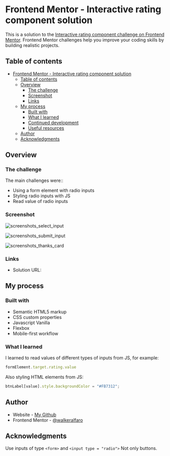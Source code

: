 

# Frontend Mentor - Interactive rating component solution

This is a solution to the [Interactive rating component challenge on Frontend Mentor](https://www.frontendmentor.io/challenges/interactive-rating-component-koxpeBUmI). Frontend Mentor challenges help you improve your coding skills by building realistic projects. 

## Table of contents

- [Frontend Mentor - Interactive rating component solution](#frontend-mentor---interactive-rating-component-solution)
  - [Table of contents](#table-of-contents)
  - [Overview](#overview)
    - [The challenge](#the-challenge)
    - [Screenshot](#screenshot)
    - [Links](#links)
  - [My process](#my-process)
    - [Built with](#built-with)
    - [What I learned](#what-i-learned)
    - [Continued development](#continued-development)
    - [Useful resources](#useful-resources)
  - [Author](#author)
  - [Acknowledgments](#acknowledgments)

## Overview

### The challenge

The main challenges were::

- Using a form element with radio inputs
- Styling radio inputs with JS
- Read value of radio inputs

### Screenshot

![screenshots_select_input](https://github.com/WalkerAlfaro/interactive-rating-component-main/screenshots/select.png)

![screenshots_submit_input](https://github.com/WalkerAlfaro/interactive-rating-component-main/screenshots/submit.png)

![screenshots_thanks_card](https://github.com/WalkerAlfaro/interactive-rating-component-main/screenshots/thanks.png)

### Links

- Solution URL:

## My process

### Built with

- Semantic HTML5 markup
- CSS custom properties
- Javascript Vanilla
- Flexbox
- Mobile-first workflow

### What I learned

I learned to read values of different types of inputs from JS, for example:

```javascript
formElement.target.rating.value

```

Also styling HTML elements from JS:

```javascript
btnLabel[value].style.backgroundColor = "#FB7312";
```



## Author

- Website - [My Github](https://github.com/WalkerAlfaro)
- Frontend Mentor - [@walkeralfaro](https://www.frontendmentor.io/profile/WalkerAlfaro)

## Acknowledgments

Use inputs of type `<form>` and `<input type = "radio">` Not only buttons.

